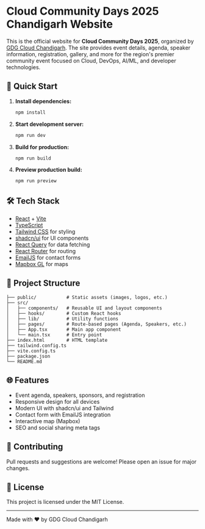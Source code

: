 # Cloud Community Days 2025 Chandigarh Website

This is the official website for **Cloud Community Days 2025**, organized by [GDG Cloud Chandigarh](https://gdgcloudchd.in/). The site provides event details, agenda, speaker information, registration, gallery, and more for the region's premier community event focused on Cloud, DevOps, AI/ML, and developer technologies.

## 🚀 Quick Start

1. **Install dependencies:**
   ```sh
   npm install
   ```
2. **Start development server:**
   ```sh
   npm run dev
   ```
3. **Build for production:**
   ```sh
   npm run build
   ```
4. **Preview production build:**
   ```sh
   npm run preview
   ```

## 🛠️ Tech Stack
- [React](https://react.dev/) + [Vite](https://vitejs.dev/)
- [TypeScript](https://www.typescriptlang.org/)
- [Tailwind CSS](https://tailwindcss.com/) for styling
- [shadcn/ui](https://ui.shadcn.com/) for UI components
- [React Query](https://tanstack.com/query/latest) for data fetching
- [React Router](https://reactrouter.com/) for routing
- [EmailJS](https://www.emailjs.com/) for contact forms
- [Mapbox GL](https://docs.mapbox.com/mapbox-gl-js/) for maps

## 📁 Project Structure
```
├── public/           # Static assets (images, logos, etc.)
├── src/
│   ├── components/   # Reusable UI and layout components
│   ├── hooks/        # Custom React hooks
│   ├── lib/          # Utility functions
│   ├── pages/        # Route-based pages (Agenda, Speakers, etc.)
│   ├── App.tsx       # Main app component
│   └── main.tsx      # Entry point
├── index.html        # HTML template
├── tailwind.config.ts
├── vite.config.ts
├── package.json
└── README.md
```

## 🌐 Features
- Event agenda, speakers, sponsors, and registration
- Responsive design for all devices
- Modern UI with shadcn/ui and Tailwind
- Contact form with EmailJS integration
- Interactive map (Mapbox)
- SEO and social sharing meta tags

## 📝 Contributing
Pull requests and suggestions are welcome! Please open an issue for major changes.

## 📄 License
This project is licensed under the MIT License.

---

Made with ❤️ by GDG Cloud Chandigarh
